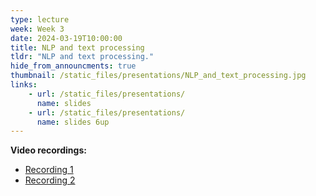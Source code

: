```yaml
---
type: lecture
week: Week 3
date: 2024-03-19T10:00:00
title: NLP and text processing
tldr: "NLP and text processing."
hide_from_announcments: true
thumbnail: /static_files/presentations/NLP_and_text_processing.jpg
links: 
    - url: /static_files/presentations/
      name: slides
    - url: /static_files/presentations/
      name: slides 6up
---
```

**Video recordings:**
- [Recording 1](http://example.com)
- [Recording 2](http://example.com)
